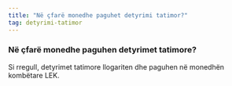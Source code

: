 ```yaml
---
title: "Në çfarë monedhe paguhet detyrimi tatimor?"
tag: detyrimi-tatimor
---
```


### Në çfarë monedhe paguhen detyrimet tatimore?

Si rregull, detyrimet tatimore llogariten dhe paguhen në monedhën kombëtare LEK.
